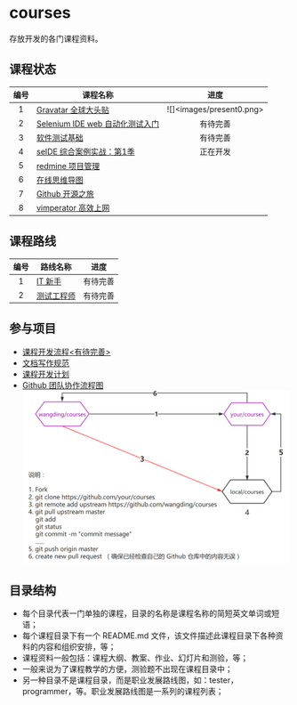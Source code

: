 # courses

存放开发的各门课程资料。

## 课程状态


| 编号       | 课程名称  | 进度  |  
| :---: | -----  | :-----:|  
|  1    | [Gravatar 全球大头贴](./gravatar)  |![]<images/present0.png>|  
|  2    | [Selenium IDE web 自动化测试入门](./seleniumIDE) | 有待完善 |
|  3    | [软件测试基础](./testing)  | 有待完善  |
|  4    | [seIDE 综合案例实战：第1季](./seIDEPracticeCase)  | 正在开发  |
|  5    | [redmine 项目管理](./redmine)  |  |
|  6    | [在线思维导图](./mindmap) |   |
|  7    | [Github 开源之旅](./github) |  |
|  8    | [vimperator 高效上网](./vimperator) |  |


## 课程路线
| 编号       | 路线名称  | 进度  |  
| :---: | -----  | :-----:|  
|  1    | [IT 新手](./newer)  | 有待完善  |  
|  2    | [测试工程师](./tester) | 有待完善 |


## 参与项目  

- [课程开发流程<有待完善>](README.md)
- [文档写作规范](https://github.com/wangding/course-editors-guidelines)
- [课程开发计划](plan.md)
- [Github 团队协作流程图](http://www.processon.com/view/584a4160e4b005d48b73cf55)  
![Fork 工作流程](images/forkProcess.png)

## 目录结构

- 每个目录代表一门单独的课程，目录的名称是课程名称的简短英文单词或短语；   
- 每个课程目录下有一个 README.md 文件，该文件描述此课程目录下各种资料的内容和组织安排，等；  
- 课程资料一般包括：课程大纲、教案、作业、幻灯片和测验，等；  
- 一般来说为了课程教学的方便，测验题不出现在课程目录中；  
- 另一种目录不是课程目录，而是职业发展路线图，如：tester，programmer，等。职业发展路线图是一系列的课程列表；  
